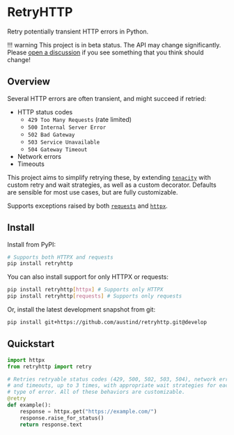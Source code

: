 # RetryHTTP

Retry potentially transient HTTP errors in Python.

!!! warning
    This project is in beta status. The API may change significantly. Please [open a discussion](https://github.com/austind/retryhttp/discussions/new/choose) if you see something that you think should change!

## Overview

Several HTTP errors are often transient, and might succeed if retried:

* HTTP status codes
    * `429 Too Many Requests` (rate limited)
    * `500 Internal Server Error`
    * `502 Bad Gateway`
    * `503 Service Unavailable`
    * `504 Gateway Timeout`
* Network errors
* Timeouts

This project aims to simplify retrying these, by extending [`tenacity`](https://tenacity.readthedocs.io/) with custom retry and wait strategies, as well as a custom decorator. Defaults are sensible for most use cases, but are fully customizable.

Supports exceptions raised by both [`requests`](https://docs.python-requests.org/en/latest/index.html) and [`httpx`](https://python-httpx.org/).

## Install

Install from PyPI:

```sh
# Supports both HTTPX and requests
pip install retryhttp
```

You can also install support for only HTTPX or requests:

```sh
pip install retryhttp[httpx] # Supports only HTTPX
pip install retryhttp[requests] # Supports only requests
```

Or, install the latest development snapshot from git:

```sh
pip install git+https://github.com/austind/retryhttp.git@develop
```

## Quickstart

```python
import httpx
from retryhttp import retry

# Retries retryable status codes (429, 500, 502, 503, 504), network errors,
# and timeouts, up to 3 times, with appropriate wait strategies for each
# type of error. All of these behaviors are customizable.
@retry
def example():
    response = httpx.get("https://example.com/")
    response.raise_for_status()
    return response.text

```
